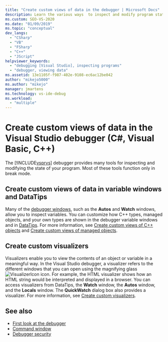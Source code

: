 ```yaml
---
title: "Create custom views of data in the debugger | Microsoft Docs"
description: Learn the various ways  to inspect and modify program state in Visual Studio debugger. These include the Autos and Watch windows, DataTips, and Visualizers.  
ms.custom: SEO-VS-2020
ms.date: "01/09/2019"
ms.topic: "conceptual"
dev_langs:
  - "CSharp"
  - "VB"
  - "FSharp"
  - "C++"
  - "JScript"
helpviewer_keywords:
  - "debugging [Visual Studio], inspecting programs"
  - "debugger, viewing data"
ms.assetid: 13e1105f-f987-402e-9108-ec6ac12be042
author: "mikejo5000"
ms.author: "mikejo"
manager: jmartens
ms.technology: vs-ide-debug
ms.workload:
  - "multiple"
---
```

# Create custom views of data in the Visual Studio debugger (C#, Visual Basic, C++)

The [!INCLUDE[vsprvs](../code-quality/includes/vsprvs_md.md)] debugger provides many tools for inspecting and modifying the state of your program. Most of these tools function only in break mode.

## Create custom views of data in variable windows and DataTips

 Many of the [debugger windows](../debugger/debugger-windows.md), such as the **Autos** and **Watch** windows, allow you to inspect variables. You can customize how C++ types, managed objects, and your own types are shown in the debugger variable windows and in [DataTips](../debugger/view-data-values-in-data-tips-in-the-code-editor.md). For more information, see [Create custom views of C++ objects](../debugger/create-custom-views-of-native-objects.md) and [Create custom views of managed objects](../debugger/create-custom-views-of-managed-objects.md).

## Create custom visualizers

 Visualizers enable you to view the contents of an object or variable in a meaningful way. In the Visual Studio debugger, a visualizer refers to the different windows that you can open using the magnifying glass ![VisualizerIcon](../debugger/media/dbg-tips-visualizer-icon.png "Visualizer icon") icon. For example, the HTML visualizer shows how an HTML string would be interpreted and displayed in a browser. You can access visualizers from DataTips, the **Watch** window, the **Autos** window, and the **Locals** window. The **QuickWatch** dialog box also provides a visualizer. For more information, see [Create custom visualizers](../debugger/create-custom-visualizers-of-data.md).

## See also

- [First look at the debugger](../debugger/debugger-feature-tour.md)
- [Command window](../ide/reference/command-window.md)
- [Debugger security](../debugger/debugger-security.md)
